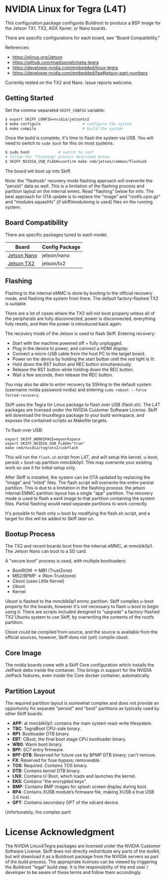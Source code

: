 # NVIDIA Linux for Tegra (L4T)

This configuration package configures Buildroot to produce a BSP image for the
Jetson TX1, TX2, AGX Xavier, or Nano boards.

There are specific configurations for each board, see "Board Compatibility."

References:

 - https://elinux.org/Jetson
 - https://github.com/madisongh/meta-tegra
 - https://developer.nvidia.com/embedded/linux-tegra
 - https://developer.nvidia.com/embedded/faq#jetson-part-numbers
 
Currently tested on the TX2 and Nano. Issue reports welcome.

## Getting Started

Set the comma-separated `SKIFF_CONFIG` variable:

```sh
$ export SKIFF_CONFIG=nvidia/jetsontx2
$ make configure                   # configure the system
$ make compile                     # build the system
```

Once the build is complete, it's time to flash the system via USB. You will need
to switch to `sudo bash` for this on most systems.

```sh
$ sudo bash             # switch to root
# follow the "Flashing" process described below.
$ SKIFF_NVIDIA_USB_FLASH=confirm make cmd/jetson/common/flashusb
```

The board will boot up into Skiff.

Note: the "flashusb" recovery mode flashing approach will overwrite the
"persist" data as well. This is a limitation of the flashing process and
partition layout on the internal emmc. Read "flashing" below for info. The best
approach for OTA update is to replace the "image" and "rootfs.cpio.gz" and
"modules.squashfs" (if skiff/moduleimg is used) files on the running system.

## Board Compatibility

There are specific packages tuned to each model.

| **Board**       | **Config Package** |
| --------------- | -----------------  |
| [Jetson Nano]   | jetson/nano        |
| [Jetson TX2]    | jetson/tx2         |

[Jetson Nano]: https://developer.nvidia.com/embedded/jetson-nano-developer-kit
[Jetson TX2]: https://elinux.org/Jetson_TX2

## Flashing

Flashing to the internal eMMC is done by booting to the official recovery mode,
and flashing the system from there. The default factory-flashed TX2 is suitable.

There are a lot of cases where the TX2 will not boot properly unless all of the
peripherals are fully disconnected, power is disconnected, everything fully
resets, and then the power is introduced back again.

The recovery mode of the Jetson is used to flash Skiff. Entering recovery:

 - Start with the machine powered off + fully unplugged.
 - Plug in the device to power, and connect a HDMI display.
 - Connect a micro-USB cable from the host PC to the target board.
 - Power on the device by holding the start button until the red light is lit.
 - Hold down the RST button and REC button simultaneously.
 - Release the RST button while holding down the REC button.
 - Wait a few seconds, then release the REC button.

You may also be able to enter recovery by SSHing to the default system (username
nvidia password nvidia) and entering `sudo reboot --force forced-recovery`.

Skiff uses the Tegra for Linux package to flash over USB (flash.sh). The L4T
packages are licensed under the NVIDIA Customer Software License. Skiff will
download the linux4tegra package to your build workspace, and exposes the
contained scripts as Makefile targets.

To flash over USB:

```
export SKIFF_WORKSPACE=myworkspace
export SKIFF_NVIDIA_USB_FLASH="true"
make cmd/nvidia/tegratx2/usbflash
```

This will run the `flash.sh` script from L4T, and will setup the kernel, u-boot,
persist + boot-up partition mmcblk0p1. This may overwrite your existing work so
use it for initial setup only.

After Skiff is installed, the system can be OTA updated by replacing the "Image"
and "initrd" files. The flash script will overwrite the entire persist
partition. This is due to a limitation in the flashing process: the jetson
internal EMMC partition layout has a single "app" partition. The recovery mode
is used to flash a ext4 image to that partition containing the system files.
Partial flashing would need separate partitions to work correctly.

It's possible to flash only u-boot by modifying the flash.sh script, and a
target for this will be added to Skiff later on.

## Bootup Process

The TX2 and recent boards boot from the internal eMMC, at mmcblk0p1. The Jetson
Nano can boot to a SD card.

A "secure boot" process is used, with multiple bootloaders:

 - BootROM -> MB1 (TrustZone)
 - MB2/BPMP -> (Non-Trustzone)
 - Cboot (uses Little Kernel)
 - Uboot
 - Kernel
 
Uboot is flashed to the mmcblk0p1 emmc partition. Skiff compiles u-boot properly
for the boards, however it's not necessary to flash u-boot to begin using it.
There are scripts included designed to "upgrade" a factory-flashed TX2 Ubuntu
system to use Skiff, by overwriting the contents of the rootfs partition.

Cboot could be compiled from source, and the source is available from the
official sources, however, Skiff does not (yet) compile cboot.

## Core Image

The nvidia boards come with a Skiff Core configuration which installs the
JetPack debs inside the container. This brings in support for the NVIDIA JetPack
features, even inside the Core docker container, automatically.

## Partition Layout

The required partition layout is somewhat complex and does not provide an
opportunity for separate "persist" and "boot" partitions as typically used by
other Skiff boards:

 - **APP**: at mmcblk0p1: contains the main system read-write filesystem.
 - **TBC**: TegraBoot CPU-side binary.
 - **RP1**: Bootloader DTB binary.
 - **EBT**: CBoot, the final boot stage CPU bootloader binary.
 - **WB0**: Warm boot binary.
 - **BPF**: SC7 entry firmware.
 - **BPF-DTB**: Reserved for future use by BPMP DTB binary; can't remove.
 - **FX**: Reserved for fuse bypass; removeable.
 - **TOS**: Required. Contains TOS binary.
 - **DTB**: Contains kernel DTB binary.
 - **LNX**: Contains U-Boot, which loads and launches the kernel.
 - **EKS**: Contains "the encrypted keys".
 - **BMP**: Contains BMP images for splash screen display during boot.
 - **RP4**: Contains XUSB module’s firmware file, making XUSB a true USB 3.0 host.
 - **GPT**: Contains secondary GPT of the sdcard device.

Unfortunately, the complex parti

# License Acknowledgment

The NVIDIA Linux4Tegra packages are licensed under the NVIDIA Customer Software
License. Skiff does not directly redistribute any parts of the toolkit, but will
download it as a Buildroot package from the NVIDIA servers as part of the build
process. The appropriate licenses can be viewed by triggering the Buildroot
"legal" build step. It is the responsibility of the end user / developer to be
aware of these terms and follow them accordingly.

